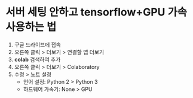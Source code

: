 # 서버 세팅 안하고 tensorflow+GPU 가속 사용하는 법

1. 구글 드라이브에 접속
2. 오른쪽 클릭 > 더보기 > 연결할 앱 더보기
3. **colab** 검색하여 추가
4. 오른쪽 클릭 > 더보기 > Colaboratory
5. 수정 > 노트 설정
    - 언어 설정: Python 2 > Python 3
    - 하드웨어 가속기: None > GPU
